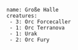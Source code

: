 ```encounter-table
name: Große Halle
creatures:
 - 3: Orc Forcecaller
 - 1: Orc Terranova
 - 1: Urak
 - 2: Orc Fury
```
